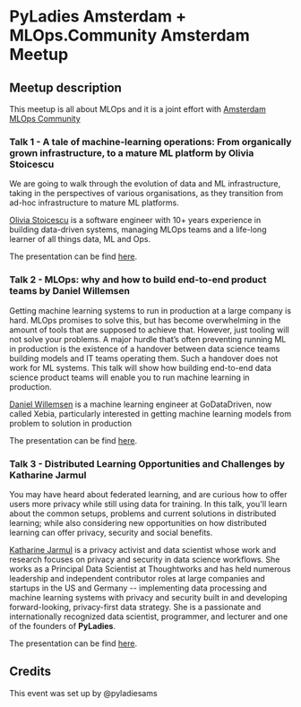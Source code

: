 # PyLadies Amsterdam + MLOps.Community Amsterdam Meetup

## Meetup description
This meetup is all about MLOps and it is a joint effort with [Amsterdam MLOps Community](https://www.meetup.com/amsterdam-mlops-community/)

### Talk 1 - A tale of machine-learning operations: From organically grown infrastructure, to a mature ML platform by Olivia Stoicescu

We are going to walk through the evolution of data and ML infrastructure, taking in the perspectives of various organisations, as they transition from ad-hoc infrastructure to mature ML platforms.

[Olivia Stoicescu](https://www.linkedin.com/in/oliviastoicescu/) is a software engineer with 10+ years experience in building data-driven systems, managing MLOps teams and a life-long learner of all things data, ML and Ops.

The presentation can be find [here](presentations/Mature_MLPlatform_by_O.Stoicescu.pdf). 

### Talk 2 - MLOps: why and how to build end-to-end product teams by Daniel Willemsen

Getting machine learning systems to run in production at a large company is hard. MLOps promises to solve this, but has become overwhelming in the amount of tools that are supposed to achieve that. However, just tooling will not solve your problems. A major hurdle that’s often preventing running ML in production is the existence of a handover between data science teams building models and IT teams operating them. Such a handover does not work for ML systems. This talk will show how building end-to-end data science product teams will enable you to run machine learning in production. 

[Daniel Willemsen](https://nl.linkedin.com/in/dani%C3%ABl-willemsen-baa963a9) is a machine learning engineer at GoDataDriven, now called Xebia, particularly interested in getting machine learning models from problem to solution in production

The presentation can be find [here](presentations/MLOps_End_To_End_Teams_by_D.Willemsen.pdf). 

### Talk 3 - Distributed Learning Opportunities and Challenges by Katharine Jarmul

You may have heard about federated learning, and are curious how to offer users more privacy while still using data for training. In this talk, you'll learn about the common setups, problems and current solutions in distributed learning; while also considering new opportunities on how distributed learning can offer privacy, security and social benefits.

[Katharine Jarmul](https://de.linkedin.com/in/katharinejarmul) is a privacy activist and data scientist whose work and research focuses on privacy and security in data science workflows. She works as a Principal Data Scientist at Thoughtworks and has held numerous leadership and independent contributor roles at large companies and startups in the US and Germany -- implementing data processing and machine learning systems with privacy and security built in and developing forward-looking, privacy-first data strategy. She is a passionate and internationally recognized data scientist, programmer, and lecturer and one of the founders of **PyLadies**.

The presentation can be find [here](presentations/Distributed_Machine_Learning_by_K.Jarmul.pdf). 

## Credits
This event was set up by @pyladiesams

